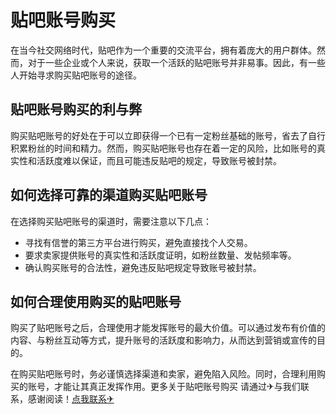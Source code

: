 # 贴吧账号购买

在当今社交网络时代，贴吧作为一个重要的交流平台，拥有着庞大的用户群体。然而，对于一些企业或个人来说，获取一个活跃的贴吧账号并非易事。因此，有一些人开始寻求购买贴吧账号的途径。

## 贴吧账号购买的利与弊

购买贴吧账号的好处在于可以立即获得一个已有一定粉丝基础的账号，省去了自行积累粉丝的时间和精力。然而，购买贴吧账号也存在着一定的风险，比如账号的真实性和活跃度难以保证，而且可能违反贴吧的规定，导致账号被封禁。

## 如何选择可靠的渠道购买贴吧账号

在选择购买贴吧账号的渠道时，需要注意以下几点：
- 寻找有信誉的第三方平台进行购买，避免直接找个人交易。
- 要求卖家提供账号的真实性和活跃度证明，如粉丝数量、发帖频率等。
- 确认购买账号的合法性，避免违反贴吧规定导致账号被封禁。

## 如何合理使用购买的贴吧账号

购买了贴吧账号之后，合理使用才能发挥账号的最大价值。可以通过发布有价值的内容、与粉丝互动等方式，提升账号的活跃度和影响力，从而达到营销或宣传的目的。

在购买贴吧账号时，务必谨慎选择渠道和卖家，避免陷入风险。同时，合理利用购买的账号，才能让其真正发挥作用。更多关于贴吧账号购买 请通过✈与我们联系，感谢阅读！[点我联系✈](https://www.G208.com)